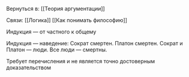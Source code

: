 Вернуться в: [[Теория аргументации]]

Связи: [[Логика]] [[Как понимать философию]]

Индукция — от частного к общему

Индукция — наведение: 
Сократ смертен. 
Платон смертен. 
Сократ и Платон — люди. 
Все люди — смертны.

Требует перечисления и не является точно достоверным доказательством
